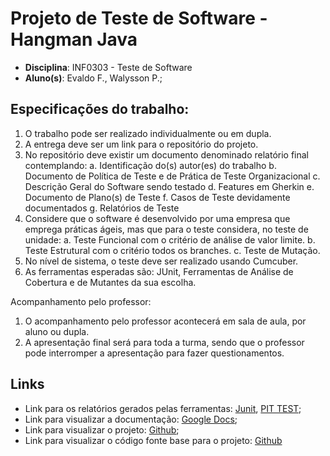 # Projeto de Teste de Software - Hangman Java

- **Disciplina**: INF0303 - Teste de Software
- **Aluno(s)**: Evaldo F., Walysson P.;

## Especificações do trabalho:

1. O trabalho pode ser realizado individualmente ou em dupla.
2. A entrega deve ser um link para o repositório do projeto.
3. No repositório deve existir um documento denominado relatório final contemplando:
   a. Identificação do(s) autor(es) do trabalho
   b. Documento de Política de Teste e de Prática de Teste Organizacional
   c. Descrição Geral do Software sendo testado
   d. Features em Gherkin
   e. Documento de Plano(s) de Teste
   f. Casos de Teste devidamente documentados
   g. Relatórios de Teste
4. Considere que o software é desenvolvido por uma empresa que emprega práticas
   ágeis, mas que para o teste considera, no teste de unidade:
   a. Teste Funcional com o critério de análise de valor limite.
   b. Teste Estrutural com o critério todos os branches.
   c. Teste de Mutação.
5. No nível de sistema, o teste deve ser realizado usando Cumcuber.
6. As ferramentas esperadas são: JUnit, Ferramentas de Análise de Cobertura e de Mutantes da sua escolha.

Acompanhamento pelo professor:

1. O acompanhamento pelo professor acontecerá em sala de aula, por aluno ou dupla.
2. A apresentação final será para toda a turma, sendo que o professor pode interromper a apresentação para fazer questionamentos.

## Links

- Link para os relatórios gerados pelas ferramentas: [Junit](./coverage/JunitCoverageReport/), [PIT TEST](./coverage/PITTestCoverageReport/);
- Link para visualizar a documentação: [Google Docs](https://docs.google.com/document/d/19H8B4OqX62s3i6OoIm2Pwfx7GfTmjIRbRS8S1Z51CGA/edit?usp=sharing);
- Link para visualizar o projeto: [Github](https://github.com/nicknamedelta/PF-INF0303);
- Link para visualizar o código fonte base para o projeto: [Github](https://github.com/ujjwal94/Hangman_Game_Java)
